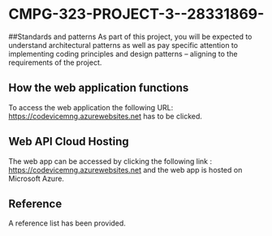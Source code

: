 
# CMPG-323-PROJECT-3--28331869-
 ##Standards and patterns
 As part of this project, you will be expected to understand architectural patterns as well as pay
specific attention to implementing coding principles and design patterns – aligning to the
requirements of the project.

## How the web application functions
 To access the web application the following URL: https://codevicemng.azurewebsites.net has to be clicked.  
 
 
## Web API Cloud Hosting

The web app can be accessed by clicking the following link : https://codevicemng.azurewebsites.net and the web app is hosted on Microsoft Azure. 

## Reference
A reference list has been provided.
